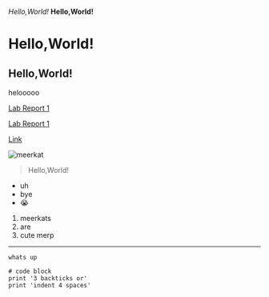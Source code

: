 *Hello,World!*
**Hello,World!**
# Hello,World!
## Hello,World!

helooooo

[Lab Report 1](lab-report-1-week-2.html)

[Lab Report 1](https://melissaesantos.github.io/cse15l-lav-reports/lab-report-1-week-2.html)

[Link]( https://melissaesantos.github.io/cse15l-lab-reports/)

![meerkat](https://user-images.githubusercontent.com/91588097/149413784-3a3f8c7a-522b-4619-b28a-fe4f3c59c2f0.jpeg)


>Hello,World!
* uh
* bye
* 😭
1. meerkats
2. are
3. cute
merp
---
`whats up`

```
# code block
print '3 backticks or'
print 'indent 4 spaces'
```

